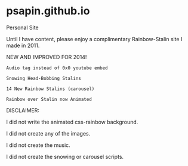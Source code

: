 psapin.github.io
================

Personal Site

Until I have content, please enjoy a complimentary Rainbow-Stalin site I made in 2011.

NEW AND IMPROVED FOR 2014!

	Audio tag instead of 0x0 youtube embed

	Snowing Head-Bobbing Stalins

	14 New Rainbow Stalins (carousel)

	Rainbow over Stalin now Animated


DISCLAIMER:

I did not write the animated css-rainbow background.

I did not create any of the images.

I did not create the music.

I did not create the snowing or carousel scripts.
